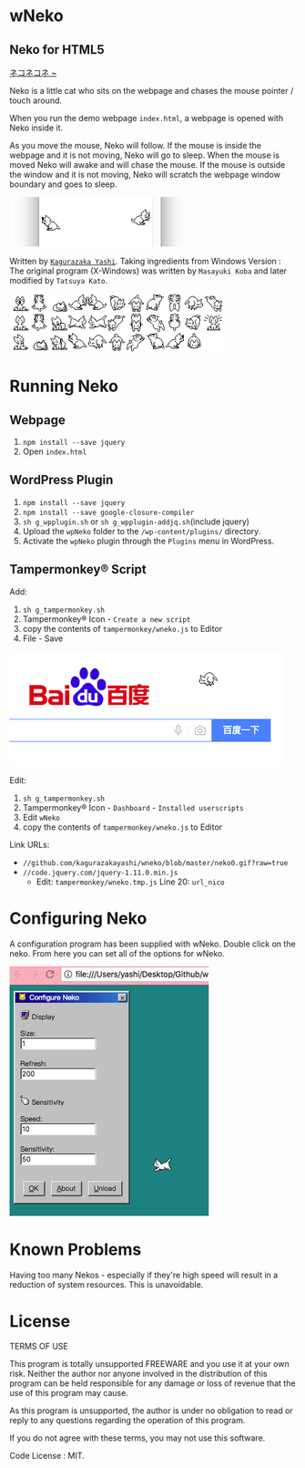 # wNeko

## Neko for HTML5

[ネコネコネ ~](https://www.yoooooooooo.com/yashi/demo/wneko/)

Neko is a little cat who sits on the webpage and chases the mouse pointer / touch around.

When you run the demo webpage `index.html`, a webpage is opened with Neko inside it.

As you move the mouse, Neko will follow. If the mouse is inside the webpage and it is not moving, Neko will go to sleep. When the mouse is moved Neko will awake and will chase the mouse. If the mouse is outside the window and it is not moving, Neko will scratch the webpage window boundary and goes to sleep.

![Neko will scratch the webpage window boundary](https://github.com/kagurazakayashi/wneko/blob/master/ScreenShot/b.jpg?raw=true)

Written by [`Kagurazaka Yashi`](https://github.com/kagurazakayashi). Taking ingredients from Windows Version : The original program (X-Windows) was written by `Masayuki Koba` and later modified by `Tatsuya Kato`.

![Neko](https://github.com/kagurazakayashi/wneko/blob/master/neko0.gif?raw=true)

# Running Neko

## Webpage

1. `npm install --save jquery`
2. Open `index.html`

## WordPress Plugin

1. `npm install --save jquery`
2. `npm install --save google-closure-compiler`
3. `sh g_wpplugin.sh` or `sh g_wpplugin-addjq.sh`(include jquery)
4. Upload the `wpNeko` folder to the `/wp-content/plugins/` directory.
5. Activate the `wpNeko` plugin through the `Plugins` menu in WordPress.

## Tampermonkey® Script

Add:

1. `sh g_tampermonkey.sh`
2. Tampermonkey® Icon - `Create a new script`
3. copy the contents of `tampermonkey/wneko.js` to Editor
4. File - Save

![Tampermonkey® Script](https://github.com/kagurazakayashi/wneko/blob/master/ScreenShot/t.jpg?raw=true)

Edit:

1. `sh g_tampermonkey.sh`
2. Tampermonkey® Icon - `Dashboard` - `Installed userscripts`
3. Edit `wNeko`
4. copy the contents of `tampermonkey/wneko.js` to Editor

Link URLs:

- `//github.com/kagurazakayashi/wneko/blob/master/neko0.gif?raw=true`
- `//code.jquery.com/jquery-1.11.0.min.js`
  - Edit: `tampermonkey/wneko.tmp.js` Line 20: `url_nico`

# Configuring Neko

A configuration program has been supplied with wNeko. Double click on the neko. From here you can set all of the options for wNeko.

![Double click on the neko](https://github.com/kagurazakayashi/wneko/blob/master/ScreenShot/o.jpg?raw=true)

# Known Problems

Having too many Nekos - especially if they're high speed will result in a reduction of system resources. This is unavoidable.

# License

TERMS OF USE

This program is totally unsupported FREEWARE and you use it at your own risk. Neither the author nor anyone involved in the distribution of this program can be held responsible for any damage or loss of revenue that the use of this program may cause.

As this program is unsupported, the author is under no obligation to read or reply to any questions regarding the operation of this program.

If you do not agree with these terms, you may not use this software.

Code License : MIT.
